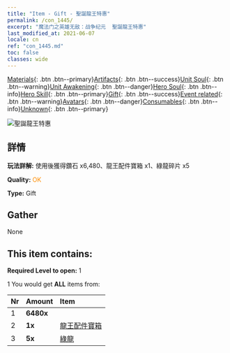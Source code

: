 ```yaml
---
title: "Item - Gift - 聖誕龍王特惠"
permalink: /con_1445/
excerpt: "魔法门之英雄无敌：战争纪元  聖誕龍王特惠"
last_modified_at: 2021-06-07
locale: cn
ref: "con_1445.md"
toc: false
classes: wide
---
```

 [Materials](/ItemsCN/){: .btn .btn--primary}[Artifacts](/ItemsCN/Artifacts/){: .btn .btn--success}[Unit Soul](/ItemsCN/UnitSoul/){: .btn .btn--warning}[Unit Awakening](/ItemsCN/UnitAwakening/){: .btn .btn--danger}[Hero Soul](/ItemsCN/HeroSoul/){: .btn .btn--info}[Hero Skill](/ItemsCN/HeroSkill/){: .btn .btn--primary}[Gift](/ItemsCN/Gift/){: .btn .btn--success}[Event related](/ItemsCN/Events/){: .btn .btn--warning}[Avatars](/ItemsCN/Avatars/){: .btn .btn--danger}[Consumables](/ItemsCN/Consumables/){: .btn .btn--info}[Unknown](/ItemsCN/Unknown/){: .btn .btn--primary}

 ![聖誕龍王特惠](/images/t/i_907059.png)

## 詳情
 **玩法詳解:** 使用後獲得鑽石 x6,480、龍王配件寶箱 x1、綠龍碎片 x5

 **Quality:** <span style="color: #FF8C00">OK</span>

 **Type:** Gift

## Gather

  None

## This item contains:

 **Required Level to open:** 1

 1 You would get **ALL** items  from:

  | Nr | Amount |     Item    |
  |:---|:-------|:------------|
  | 1 |  **6480x** | <i class="fas fa-gem"/> |  | 
  | 2 |  **1x** | [龍王配件寶箱](/cn/Items/con_1348/) |  | 
  | 3 |  **5x** | [綠龍](/cn/Items/unt_205/) |  | 
